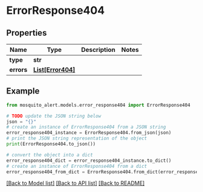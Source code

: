 # ErrorResponse404


## Properties

Name | Type | Description | Notes
------------ | ------------- | ------------- | -------------
**type** | **str** |  | 
**errors** | [**List[Error404]**](Error404.md) |  | 

## Example

```python
from mosquito_alert.models.error_response404 import ErrorResponse404

# TODO update the JSON string below
json = "{}"
# create an instance of ErrorResponse404 from a JSON string
error_response404_instance = ErrorResponse404.from_json(json)
# print the JSON string representation of the object
print(ErrorResponse404.to_json())

# convert the object into a dict
error_response404_dict = error_response404_instance.to_dict()
# create an instance of ErrorResponse404 from a dict
error_response404_from_dict = ErrorResponse404.from_dict(error_response404_dict)
```
[[Back to Model list]](../README.md#documentation-for-models) [[Back to API list]](../README.md#documentation-for-api-endpoints) [[Back to README]](../README.md)


